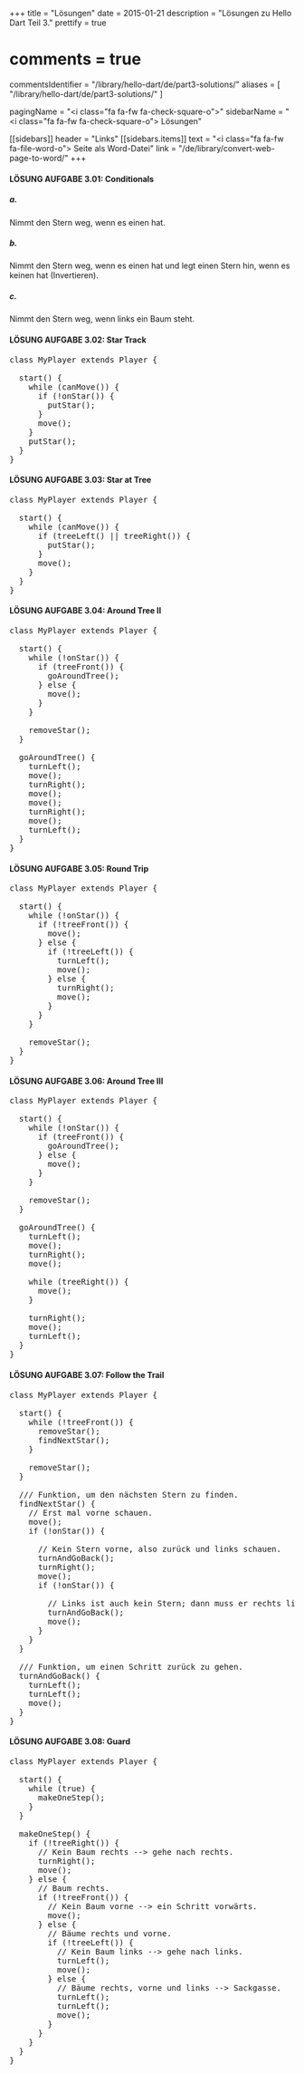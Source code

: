 +++
title = "Lösungen"
date = 2015-01-21
description = "Lösungen zu Hello Dart Teil 3."
prettify = true
# comments = true
commentsIdentifier = "/library/hello-dart/de/part3-solutions/"
aliases = [ 
  "/library/hello-dart/de/part3-solutions/" 
]

pagingName = "<i class=\"fa fa-fw fa-check-square-o\"></i>"
sidebarName = "<i class=\"fa fa-fw fa-check-square-o\"></i> Lösungen"

[[sidebars]]
header = "Links"
[[sidebars.items]]
text = "<i class=\"fa fa-fw fa-file-word-o\"></i> Seite als Word-Datei"
link = "/de/library/convert-web-page-to-word/"
+++

#### <i class="fa fa-check-square-o mg-t-lg"></i> LÖSUNG AUFGABE 3.01: Conditionals

##### a.

Nimmt den Stern weg, wenn es einen hat.


##### b.

Nimmt den Stern weg, wenn es einen hat und legt einen Stern hin, wenn es keinen hat (Invertieren).


##### c.

Nimmt den Stern weg, wenn links ein Baum steht.


#### <i class="fa fa-check-square-o mg-t-lg"></i> LÖSUNG AUFGABE 3.02: Star Track

<pre class="prettyprint lang-dart">
class MyPlayer extends Player {

  start() {
    while (canMove()) {
      if (!onStar()) {
        putStar();
      }
      move();
    }
    putStar();
  }
}
</pre>


#### <i class="fa fa-check-square-o mg-t-lg"></i> LÖSUNG AUFGABE 3.03: Star at Tree

<pre class="prettyprint lang-dart">
class MyPlayer extends Player {

  start() {
    while (canMove()) {
      if (treeLeft() || treeRight()) {
        putStar();
      }
      move();
    }
  }
}
</pre>


#### <i class="fa fa-check-square-o mg-t-lg"></i> LÖSUNG AUFGABE 3.04: Around Tree II

<pre class="prettyprint lang-dart">
class MyPlayer extends Player {

  start() {
    while (!onStar()) {
      if (treeFront()) {
        goAroundTree();
      } else {
        move();
      }
    }

    removeStar();
  }

  goAroundTree() {
    turnLeft();
    move();
    turnRight();
    move();
    move();
    turnRight();
    move();
    turnLeft();
  }
}
</pre>


#### <i class="fa fa-check-square-o mg-t-lg"></i> LÖSUNG AUFGABE 3.05: Round Trip

<pre class="prettyprint lang-dart">
class MyPlayer extends Player {

  start() {
    while (!onStar()) {
      if (!treeFront()) {
        move();
      } else {
        if (!treeLeft()) {
          turnLeft();
          move();
        } else {
          turnRight();
          move();
        }
      }
    }

    removeStar();
  }
}
</pre>


#### <i class="fa fa-check-square-o mg-t-lg"></i> LÖSUNG AUFGABE 3.06: Around Tree III

<pre class="prettyprint lang-dart">
class MyPlayer extends Player {

  start() {
    while (!onStar()) {
      if (treeFront()) {
        goAroundTree();
      } else {
        move();
      }
    }

    removeStar();
  }

  goAroundTree() {
    turnLeft();
    move();
    turnRight();
    move();

    while (treeRight()) {
      move();
    }

    turnRight();
    move();
    turnLeft();
  }
}
</pre>


#### <i class="fa fa-check-square-o mg-t-lg"></i> LÖSUNG AUFGABE 3.07: Follow the Trail

<pre class="prettyprint lang-dart">
class MyPlayer extends Player {

  start() {
    while (!treeFront()) {
      removeStar();
      findNextStar();
    }

    removeStar();
  }

  /// Funktion, um den nächsten Stern zu finden.
  findNextStar() {
    // Erst mal vorne schauen.
    move();
    if (!onStar()) {

      // Kein Stern vorne, also zurück und links schauen.
      turnAndGoBack();
      turnRight();
      move();
      if (!onStar()) {

        // Links ist auch kein Stern; dann muss er rechts liegen.
        turnAndGoBack();
        move();
      }
    }
  }

  /// Funktion, um einen Schritt zurück zu gehen.
  turnAndGoBack() {
    turnLeft();
    turnLeft();
    move();
  }
}
</pre>


#### <i class="fa fa-check-square-o mg-t-lg"></i> LÖSUNG AUFGABE 3.08: Guard

<pre class="prettyprint lang-dart">
class MyPlayer extends Player {

  start() {
    while (true) {
      makeOneStep();
    }
  }

  makeOneStep() {
    if (!treeRight()) {
      // Kein Baum rechts --> gehe nach rechts.
      turnRight();
      move();
    } else {
      // Baum rechts.
      if (!treeFront()) {
        // Kein Baum vorne --> ein Schritt vorwärts.
        move();
      } else {
        // Bäume rechts und vorne.
        if (!treeLeft()) {
          // Kein Baum links --> gehe nach links.
          turnLeft();
          move();
        } else {
          // Bäume rechts, vorne und links --> Sackgasse.
          turnLeft();
          turnLeft();
          move();
        }
      }
    }
  }
}
</pre>
